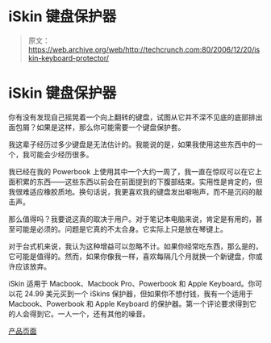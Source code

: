 # iSkin 键盘保护器

> 原文：<https://web.archive.org/web/http://techcrunch.com:80/2006/12/20/iskin-keyboard-protector/>

# iSkin 键盘保护器

你有没有发现自己摇晃着一个向上翻转的键盘，试图从它并不深不见底的底部排出面包屑？如果是这样，那么你可能需要一个键盘保护套。


我这辈子经历过多少键盘是无法估计的。我能说的是，如果我使用这些东西中的一个，我可能会少经历很多。

我已经在我的 Powerbook 上使用其中一个大约一周了，我一直在惊叹可以在它上面积累的东西——这些东西以前会在前面提到的下腹部结束。实用性是肯定的，但我很难适应橡胶质地。换句话说，我更喜欢我的键盘发出噼啪声，而不是沉闷的敲击声。

那么值得吗？我要说这真的取决于用户。对于笔记本电脑来说，肯定是有用的，甚至可能是必须的。问题是它真的不太合身。它实际上只是放在琴键上。

对于台式机来说，我认为这种增益可以忽略不计。如果你经常吃东西，那么是的，它可能是值得的。然而，如果你像我一样，喜欢每隔几个月就换一个新键盘，你或许应该放弃。

iSkin 适用于 Macbook、Macbook Pro、Powerbook 和 Apple Keyboard。你可以花 24.99 美元买到一个 iSkins 保护器，但如果你不想付钱，我有一个适用于 Macbook、Powerbook 和 Apple Keyboard 的保护器。第一个评论要求得到它的人会得到它。一人一个，还有其他的噪音。

[产品页面](https://web.archive.org/web/20130627200720/http://www.iskin.com/protouchmb/index.tpl?cart=1166648921719283)